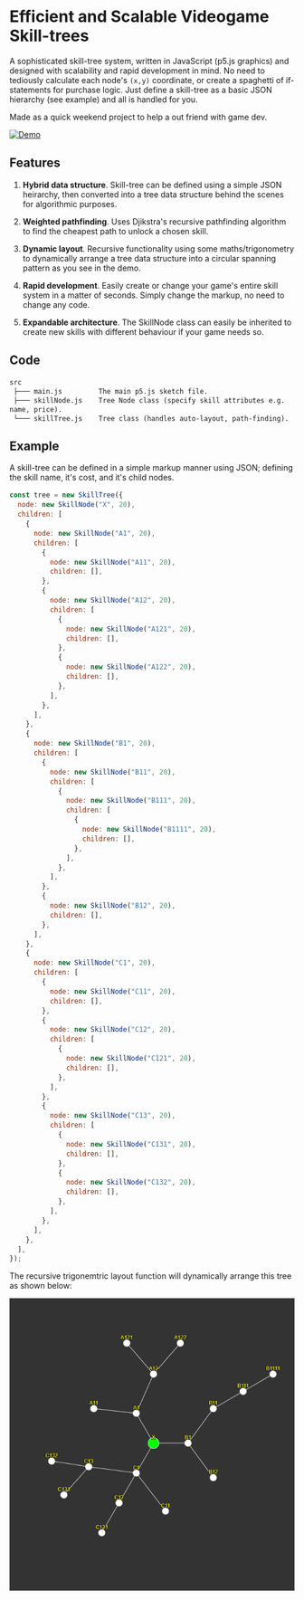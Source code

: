 # Efficient and Scalable Videogame Skill-trees

A sophisticated skill-tree system, written in JavaScript (p5.js graphics) and designed with scalability and rapid development in mind. No need to tediously calculate each node's `(x,y)` coordinate, or create a spaghetti of if-statements for purchase logic. Just define a skill-tree as a basic JSON hierarchy (see example) and all is handled for you.

Made as a quick weekend project to help a out friend with game dev.

[![Demo][demo-shield]][demo-url]

## Features

1. **Hybrid data structure**. Skill-tree can be defined using a simple JSON heirarchy, then converted into a tree data structure behind the scenes for algorithmic purposes.

2. **Weighted pathfinding**. Uses Djikstra's recursive pathfinding algorithm to find the cheapest path to unlock a chosen skill.

3. **Dynamic layout**. Recursive functionality using some maths/trigonometry to dynamically arrange a tree data structure into a circular spanning pattern as you see in the demo.

4. **Rapid development**. Easily create or change your game's entire skill system in a matter of seconds. Simply change the markup, no need to change any code.

5. **Expandable architecture**. The SkillNode class can easily be inherited to create new skills with different behaviour if your game needs so.

## Code

```
src
 ├─── main.js         The main p5.js sketch file.
 ├─── skillNode.js    Tree Node class (specify skill attributes e.g. name, price).
 └─── skillTree.js    Tree class (handles auto-layout, path-finding).
```

## Example

A skill-tree can be defined in a simple markup manner using JSON; defining the skill name, it's cost, and it's child nodes.

```js
const tree = new SkillTree({
  node: new SkillNode("X", 20),
  children: [
    {
      node: new SkillNode("A1", 20),
      children: [
        {
          node: new SkillNode("A11", 20),
          children: [],
        },
        {
          node: new SkillNode("A12", 20),
          children: [
            {
              node: new SkillNode("A121", 20),
              children: [],
            },
            {
              node: new SkillNode("A122", 20),
              children: [],
            },
          ],
        },
      ],
    },
    {
      node: new SkillNode("B1", 20),
      children: [
        {
          node: new SkillNode("B11", 20),
          children: [
            {
              node: new SkillNode("B111", 20),
              children: [
                {
                  node: new SkillNode("B1111", 20),
                  children: [],
                },
              ],
            },
          ],
        },
        {
          node: new SkillNode("B12", 20),
          children: [],
        },
      ],
    },
    {
      node: new SkillNode("C1", 20),
      children: [
        {
          node: new SkillNode("C11", 20),
          children: [],
        },
        {
          node: new SkillNode("C12", 20),
          children: [
            {
              node: new SkillNode("C121", 20),
              children: [],
            },
          ],
        },
        {
          node: new SkillNode("C13", 20),
          children: [
            {
              node: new SkillNode("C131", 20),
              children: [],
            },
            {
              node: new SkillNode("C132", 20),
              children: [],
            },
          ],
        },
      ],
    },
  ],
});
```

The recursive trigonemtric layout function will dynamically arrange this tree as shown below:

![screenshot](screenshot.png)

[demo-shield]: https://img.shields.io/badge/Try%20It%20Out!-0a66c2?style=for-the-badge
[demo-url]: https://tedalden.github.io/skill-tree-demo/
